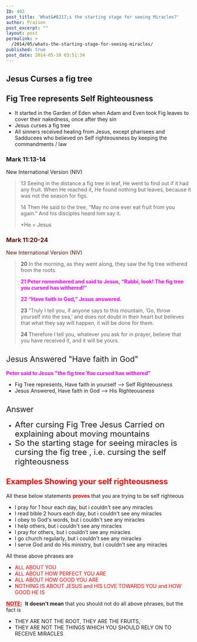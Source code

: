 ```yaml
---
ID: 492
post_title: 'What&#8217;s the starting stage for seeing Miracles?'
author: Praison
post_excerpt: ""
layout: post
permalink: >
  /2014/05/whats-the-starting-stage-for-seeing-miracles/
published: true
post_date: 2014-05-10 03:51:34
---
```

<h2>Jesus Curses a fig tree</h2>
<h2>Fig Tree represents Self Righteousness</h2>
<ul>
	<li style="font-weight: inherit; font-style: inherit;">It started in the Garden of Eden when Adam and Even took Fig leaves to cover their nakedness, once after they sin</li>
	<li style="font-weight: inherit; font-style: inherit;">Jesus curses a fig tree</li>
	<li style="font-weight: inherit; font-style: inherit;">All sinners received healing from Jesus, except pharisees and Sadducees who believed on Self righteousness by keeping the commandments / law</li>
</ul>
<div>
<h3 style="font-style: inherit;">Mark 11:13-14</h3>
<p style="font-weight: inherit; font-style: inherit;">New International Version (NIV)</p>

</div>
<div>
<blockquote>
<p style="font-weight: inherit; font-style: inherit;">13 Seeing in the distance a fig tree in leaf, He went to find out if it had any fruit. When He reached it, He found nothing but leaves, because it was not the season for figs.</p>
<p style="font-weight: inherit; font-style: inherit;">14 Then He said to the tree, “May no one ever eat fruit from you again.” And his disciples heard him say it.</p>
<p style="font-weight: inherit; font-style: inherit;">*He = Jesus</p>
</blockquote>
<div style="font-weight: inherit; font-style: inherit;">
<div class="heading passage-class-0" style="color: #5c1101;">
<h3>Mark 11:20-24</h3>
<p class="txt-sm">New International Version (NIV)</p>

</div>
<div class="passage version-NIV result-text-style-normal text-html " style="color: #000000;">
<blockquote><span id="en-NIV-24661" class="text Mark-11-20"><span class="versenum" style="font-weight: bold;">20 </span>In the morning, as they went along, they saw the fig tree withered from the roots.</span>

<strong><span style="color: #ff00ff;"><span class="versenum">21 </span>Peter remembered and said to Jesus, “Rabbi, look! The fig tree you cursed has withered!”</span></strong>

<strong><span style="color: #ff00ff;"><span class="woj"><span class="versenum">22 </span>“Have faith in God,”</span> Jesus answered.</span></strong>

<span id="en-NIV-24664" class="text Mark-11-23"><span class="versenum" style="font-weight: bold;">23 </span>“Truly I tell you, if anyone says to this mountain, ‘Go, throw yourself into the sea,’ and does not doubt in their heart but believes that what they say will happen, it will be done for them.</span>

<span id="en-NIV-24665" class="text Mark-11-24"><span class="versenum" style="font-weight: bold;">24 </span>Therefore I tell you, whatever you ask for in prayer, believe that you have received it, and it will be yours.</span></blockquote>
</div>
</div>
<h2 style="font-weight: inherit; font-style: inherit;">Jesus Answered "Have faith in God"</h2>
<span style="color: #ff00ff;"><strong>Peter said to Jesus "the fig tree You cursed has withered"</strong></span>
<ul>
	<li>Fig Tree represents, Have faith in yourself --&gt; Self Righteousness</li>
	<li>Jesus Answered, Have faith in God --&gt; His Righteousness</li>
</ul>
<h2 style="font-weight: inherit; font-style: inherit;">Answer</h2>
<ul>
	<li><span style="font-size: 22px; line-height: 1.0909090909; font-style: inherit;">After cursing Fig Tree Jesus Carried on explaining about moving mountains</span></li>
	<li><span style="font-size: 22px; line-height: 1.0909090909; font-style: inherit;">So the starting stage for seeing miracles is cursing the fig tree , i.e. cursing the self righteousness </span></li>
</ul>
<h2><span style="color: #ff0000;">Examples Showing your self righteousness</span></h2>
All these below statements <span style="color: #ff0000;"><strong>proves</strong></span> that you are trying to be self righteous
<ul>
	<li>I pray for 1 hour each day, but i couldn't see any miracles</li>
	<li>I read bible 2 hours each day, but i couldn't see any miracles</li>
	<li>I obey to God's words, but i couldn't see any miracles</li>
	<li>I help others, but i couldn't see any miracles</li>
	<li>I pray for others, but i couldn't see any miracles</li>
	<li>I go church regularly, but i couldn't see any miracles</li>
	<li>I serve God and do His ministry, but i couldn't see any miracles</li>
</ul>
All these above phrases are
<ul>
	<li><span style="color: #ff0000;">ALL ABOUT YOU</span></li>
	<li><span style="color: #ff0000;">ALL ABOUT HOW PERFECT YOU ARE</span></li>
	<li><span style="color: #ff0000;">ALL ABOUT HOW GOOD YOU ARE</span></li>
	<li><span style="color: #ff0000;">NOTHING IS ABOUT JESUS and HIS LOVE TOWARDS YOU and HOW GOOD HE IS</span></li>
</ul>
<span style="color: #ff0000;"><span style="text-decoration: underline;"><strong>NOTE:</strong></span> </span> <strong>It doesn't mean</strong> that you should not do all above phrases, but the fact is
<ul>
	<li>THEY ARE NOT THE ROOT, THEY ARE THE FRUITS,</li>
	<li>THEY ARE NOT THE THINGS WHICH YOU SHOULD RELY ON TO RECEIVE MIRACLES</li>
</ul>
</div>